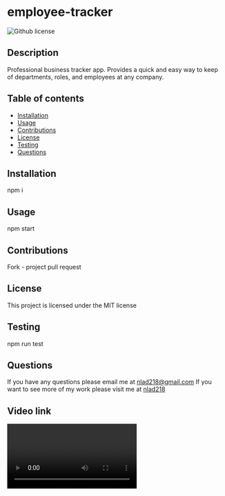 # employee-tracker

![Github license](https://img.shields.io/badge/license-MIT-blue.svg)

## Description

Professional business tracker app. Provides a quick and easy way to keep of departments, roles, and employees at any company.

## Table of contents

- [Installation](#installation)
- [Usage](#usage)
- [Contributions](#contributions)
- [License](#license)
- [Testing](#testing)
- [Questions](#questions)

## Installation

npm i

## Usage

npm start

## Contributions

Fork - project pull request

## License

This project is licensed under the MIT license

## Testing

npm run test

## Questions

If you have any questions please email me at nlad218@gmail.com
If you want to see more of my work please visit me at [nlad218](https://github.com/nlad218)

## Video link

![Alt text](</employee-tracker/assets/Screen Recording 2023-10-01 at 8.38.28 PM.mov>)
